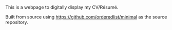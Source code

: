 This is a webpage to digitally display my CV/Résumé.

Built from source using https://github.com/orderedlist/minimal as the source repository.
